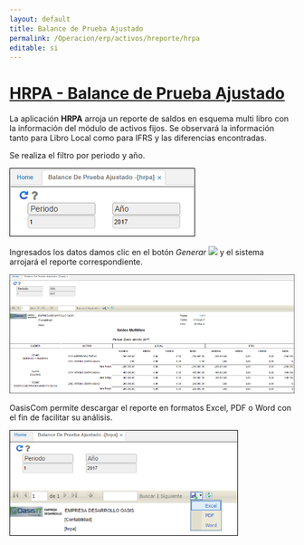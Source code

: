 ```yaml
---
layout: default
title: Balance de Prueba Ajustado
permalink: /Operacion/erp/activos/hreporte/hrpa
editable: si
---
```


# [**HRPA - Balance de Prueba Ajustado**](http://docs.oasiscom.com/Operacion/erp/activos/hreporte/hrpa)

La aplicación **HRPA** arroja un reporte de saldos en esquema multi libro con la información del módulo de activos fijos. Se observará la información tanto para Libro Local como para IFRS y las diferencias encontradas.  

Se realiza el filtro por periodo y año.  

![](hrpa.png)

Ingresados los datos damos clic en el botón _Generar_ ![](actualizar.png) y el sistema arrojará el reporte correspondiente.  

![](hrpa1.png)

OasisCom permite descargar el reporte en formatos Excel, PDF o Word con el fin de facilitar su análisis.  

![](hrpa2.png)


